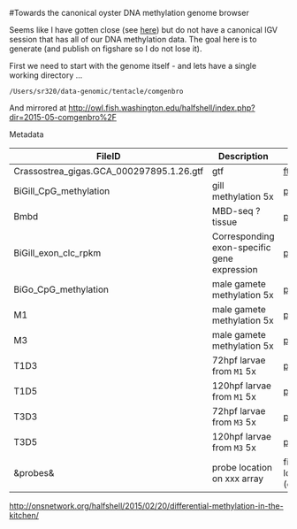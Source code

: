 #Towards the canonical oyster DNA methylation genome browser

Seems like I have gotten close (see [here](https://github.com/sr320/qdod/wiki/Genome-Feature-Tracks#crassostrea-gigas-high-throughput-bisulfite-sequencing-male-gamete)) but do not have a canonical IGV session that has all of our DNA methylation data. The goal here is to generate (and publish on figshare so I do not lose it).

First we need to start with the genome itself - and lets have a single working directory ...

    /Users/sr320/data-genomic/tentacle/comgenbro

And mirrored at <http://owl.fish.washington.edu/halfshell/index.php?dir=2015-05-comgenbro%2F>

Metadata

FileID   |   Description  | Source  
-----------|--------------------|-------------
Crassostrea_gigas.GCA_000297895.1.26.gtf | gtf  |  [ftp](ftp://ftp.ensemblgenomes.org/pub/current/metazoa/gtf/crassostrea_gigas/)
BiGill_CpG_methylation | gill methylation 5x | [paper](https://peerj.com/articles/215)
Bmbd | MBD-seq ?tissue | [paper](differetn)
BiGill_exon_clc_rpkm | Corresponding exon-specific gene expression |  [paper](https://peerj.com/articles/215)
BiGo_CpG_methylation | male gamete methylation 5x  | [paper](http://journal.frontiersin.org/Journal/10.3389/fphys.2014.00224/abstract)
M1 | male gamete methylation 5x | [preprint](http://biorxiv.org/content/early/2015/03/13/012831)
M3 | male gamete methylation 5x | [preprint](http://biorxiv.org/content/early/2015/03/13/012831)
T1D3 | 72hpf larvae from `M1` 5x | [preprint](http://biorxiv.org/content/early/2015/03/13/012831)
T1D5 | 120hpf larvae from `M1` 5x  | [preprint](http://biorxiv.org/content/early/2015/03/13/012831)
T3D3 | 72hpf larvae from `M3` 5x  | [preprint](http://biorxiv.org/content/early/2015/03/13/012831)
T3D5 | 120hpf larvae from `M3` 5x | [preprint](http://biorxiv.org/content/early/2015/03/13/012831)
&probes& | probe location on xxx array | file location (canonical)


http://onsnetwork.org/halfshell/2015/02/20/differential-methylation-in-the-kitchen/

    